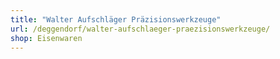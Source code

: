 ```yaml
---
title: "Walter Aufschläger Präzisionswerkzeuge"
url: /deggendorf/walter-aufschlaeger-praezisionswerkzeuge/
shop: Eisenwaren
---
```

